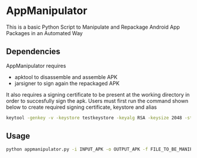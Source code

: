 # AppManipulator

This is a basic Python Script to Manipulate and Repackage Android App Packages in an Automated Way


## Dependencies
AppManipulator requires
- apktool to disassemble and assemble APK
- jarsigner to sign again the repackaged APK

It also requires a signing certificate to be present at the working directory in order to succesfully sign the apk. Users must first run the command shown below to create required signing certificate, keystore and alias
```sh
keytool -genkey -v -keystore testkeystore -keyalg RSA -keysize 2048 -storepass testtest -validity 3650 -alias testkey
```

## Usage
```sh
python appmanipulator.py -i INPUT_APK -o OUTPUT_APK -f FILE_TO_BE_MANIPULATED -s STRING_TO_SEARCH -r STRING_TO_REPLACE
```
